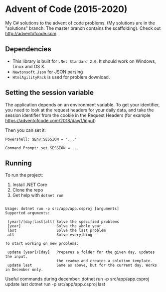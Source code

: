 
# Advent of Code (2015-2020)
My C# solutions to the advent of code problems. (My solutions are in the "solutions" branch. The master branch contains the scaffolding).
Check out http://adventofcode.com.

## Dependencies

- This library is built for `.Net Standard 2.0`. It should work on Windows, Linux and OS X.
- `Newtonsoft.Json` for JSON parsing
- `HtmlAgilityPack` is used for problem download.

## Setting the session variable
The application depends on an environment variable. To get your identifier, you need to
look at the request headers for your daily data, and take the session identifier from
the cookie in the Request Headers (for example https://adventofcode.com/2018/day/1/input)

Then you can set it:

```
Powershell: $Env:SESSION = "..."

Command Prompt: set SESSION = ...
```

## Running

To run the project:

1. Install .NET Core
2. Clone the repo
3. Get help with `dotnet run`
```

Usage: dotnet run -p src/app/app.csproj [arguments]
Supported arguments:

 [year]/[day|last|all] Solve the specified problems
 [year]                Solve the whole year
 last                  Solve the last problem
 all                   Solve everything

To start working on new problems:
               
 update [year]/[day]   Prepares a folder for the given day, updates the input, 
                       the readme and creates a solution template.
 update last           Same as above, but for the current day. Works in December only.  

```

Useful commands during december:
 dotnet run -p src/app/app.csproj update last
 dotnet run -p src/app/app.csproj last

